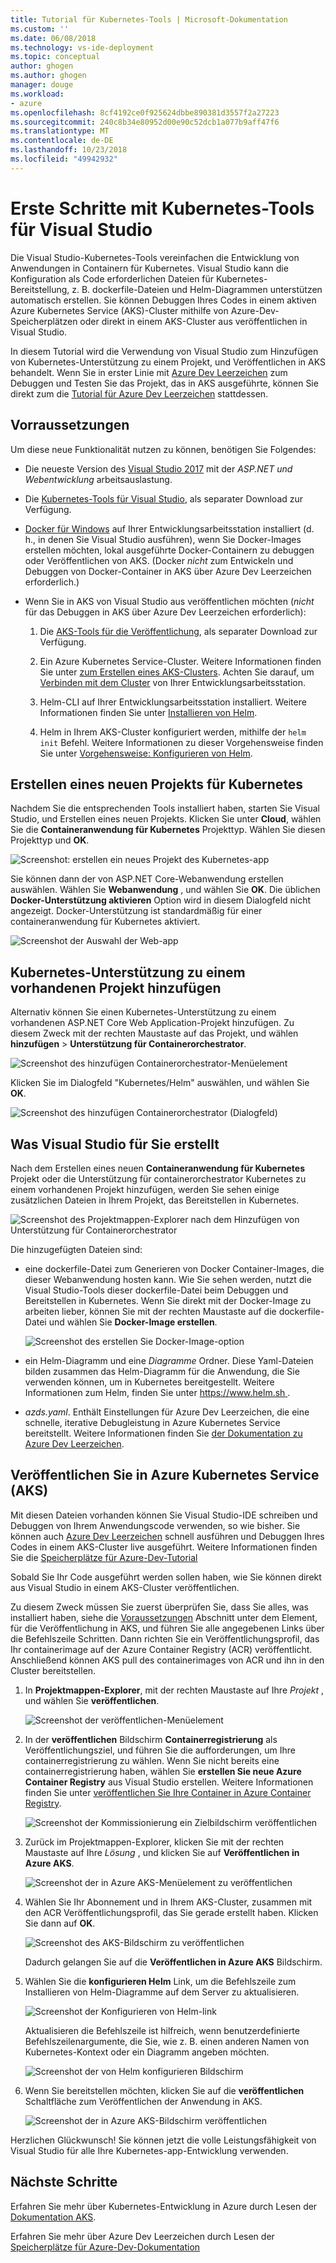 ```yaml
---
title: Tutorial für Kubernetes-Tools | Microsoft-Dokumentation
ms.custom: ''
ms.date: 06/08/2018
ms.technology: vs-ide-deployment
ms.topic: conceptual
author: ghogen
ms.author: ghogen
manager: douge
ms.workload:
- azure
ms.openlocfilehash: 8cf4192ce0f925624dbbe890381d3557f2a27223
ms.sourcegitcommit: 240c8b34e80952d00e90c52dcb1a077b9aff47f6
ms.translationtype: MT
ms.contentlocale: de-DE
ms.lasthandoff: 10/23/2018
ms.locfileid: "49942932"
---
```

# <a name="get-started-with-visual-studio-kubernetes-tools"></a>Erste Schritte mit Kubernetes-Tools für Visual Studio

Die Visual Studio-Kubernetes-Tools vereinfachen die Entwicklung von Anwendungen in Containern für Kubernetes. Visual Studio kann die Konfiguration als Code erforderlichen Dateien für Kubernetes-Bereitstellung, z. B. dockerfile-Dateien und Helm-Diagrammen unterstützen automatisch erstellen. Sie können Debuggen Ihres Codes in einem aktiven Azure Kubernetes Service (AKS)-Cluster mithilfe von Azure-Dev-Speicherplätzen oder direkt in einem AKS-Cluster aus veröffentlichen in Visual Studio.

In diesem Tutorial wird die Verwendung von Visual Studio zum Hinzufügen von Kubernetes-Unterstützung zu einem Projekt, und Veröffentlichen in AKS behandelt. Wenn Sie in erster Linie mit [Azure Dev Leerzeichen](http://aka.ms/get-azds) zum Debuggen und Testen Sie das Projekt, das in AKS ausgeführte, können Sie direkt zum die [Tutorial für Azure Dev Leerzeichen](https://docs.microsoft.com/azure/dev-spaces/get-started-netcore-visualstudio) stattdessen.

## <a name="prerequisites"></a>Vorraussetzungen

Um diese neue Funktionalität nutzen zu können, benötigen Sie Folgendes:

- Die neueste Version des [Visual Studio 2017](https://visualstudio.microsoft.com/download) mit der *ASP.NET und Webentwicklung* arbeitsauslastung.

- Die [Kubernetes-Tools für Visual Studio](https://aka.ms/get-vsk8stools), als separater Download zur Verfügung.

- [Docker für Windows](https://store.docker.com/editions/community/docker-ce-desktop-windows) auf Ihrer Entwicklungsarbeitsstation installiert (d. h., in denen Sie Visual Studio ausführen), wenn Sie Docker-Images erstellen möchten, lokal ausgeführte Docker-Containern zu debuggen oder Veröffentlichen von AKS. (Docker *nicht* zum Entwickeln und Debuggen von Docker-Container in AKS über Azure Dev Leerzeichen erforderlich.)

- Wenn Sie in AKS von Visual Studio aus veröffentlichen möchten (*nicht* für das Debuggen in AKS über Azure Dev Leerzeichen erforderlich):

    1.  Die [AKS-Tools für die Veröffentlichung](https://aka.ms/get-vsk8spublish), als separater Download zur Verfügung.

    1.  Ein Azure Kubernetes Service-Cluster. Weitere Informationen finden Sie unter [zum Erstellen eines AKS-Clusters](/azure/aks/kubernetes-walkthrough-portal#create-aks-cluster). Achten Sie darauf, um [Verbinden mit dem Cluster](/azure/aks/kubernetes-walkthrough#connect-to-the-cluster) von Ihrer Entwicklungsarbeitsstation.

    1.  Helm-CLI auf Ihrer Entwicklungsarbeitsstation installiert. Weitere Informationen finden Sie unter [Installieren von Helm](https://github.com/kubernetes/helm/blob/master/docs/install.md).

    1.  Helm in Ihrem AKS-Cluster konfiguriert werden, mithilfe der `helm init` Befehl. Weitere Informationen zu dieser Vorgehensweise finden Sie unter [Vorgehensweise: Konfigurieren von Helm](/azure/aks/kubernetes-helm#configure-helm).

## <a name="create-a-new-kubernetes-project"></a>Erstellen eines neuen Projekts für Kubernetes

Nachdem Sie die entsprechenden Tools installiert haben, starten Sie Visual Studio, und Erstellen eines neuen Projekts. Klicken Sie unter **Cloud**, wählen Sie die **Containeranwendung für Kubernetes** Projekttyp. Wählen Sie diesen Projekttyp und **OK**.

![Screenshot: erstellen ein neues Projekt des Kubernetes-app](media/k8s-tools-new-k8s-app.png)

Sie können dann der von ASP.NET Core-Webanwendung erstellen auswählen. Wählen Sie **Webanwendung** , und wählen Sie **OK**. Die üblichen **Docker-Unterstützung aktivieren** Option wird in diesem Dialogfeld nicht angezeigt.  Docker-Unterstützung ist standardmäßig für einer containeranwendung für Kubernetes aktiviert.

![Screenshot der Auswahl der Web-app](media/k8s-tools-web-app-selection-screen.png)

## <a name="add-kubernetes-support-to-an-existing-project"></a>Kubernetes-Unterstützung zu einem vorhandenen Projekt hinzufügen

Alternativ können Sie einen Kubernetes-Unterstützung zu einem vorhandenen ASP.NET Core Web Application-Projekt hinzufügen. Zu diesem Zweck mit der rechten Maustaste auf das Projekt, und wählen **hinzufügen** > **Unterstützung für Containerorchestrator**.

![Screenshot des hinzufügen Containerorchestrator-Menüelement](media/k8s-tools-add-container-orchestrator.png)

Klicken Sie im Dialogfeld "Kubernetes/Helm" auswählen, und wählen Sie **OK**.

![Screenshot des hinzufügen Containerorchestrator (Dialogfeld)](media/k8s-tools-add-container-orchestrator-dialog-box.PNG)

## <a name="what-visual-studio-creates-for-you"></a>Was Visual Studio für Sie erstellt

Nach dem Erstellen eines neuen **Containeranwendung für Kubernetes** Projekt oder die Unterstützung für containerorchestrator Kubernetes zu einem vorhandenen Projekt hinzufügen, werden Sie sehen einige zusätzlichen Dateien in Ihrem Projekt, das Bereitstellen in Kubernetes.

![Screenshot des Projektmappen-Explorer nach dem Hinzufügen von Unterstützung für Containerorchestrator](media/k8s-tools-solution-explorer.png)

Die hinzugefügten Dateien sind:

- eine dockerfile-Datei zum Generieren von Docker Container-Images, die dieser Webanwendung hosten kann. Wie Sie sehen werden, nutzt die Visual Studio-Tools dieser dockerfile-Datei beim Debuggen und Bereitstellen in Kubernetes. Wenn Sie direkt mit der Docker-Image zu arbeiten lieber, können Sie mit der rechten Maustaste auf die dockerfile-Datei und wählen Sie **Docker-Image erstellen**.

   ![Screenshot des erstellen Sie Docker-Image-option](media/k8s-tools-build-docker-image.png)

- ein Helm-Diagramm und eine *Diagramme* Ordner. Diese Yaml-Dateien bilden zusammen das Helm-Diagramm für die Anwendung, die Sie verwenden können, um in Kubernetes bereitgestellt. Weitere Informationen zum Helm, finden Sie unter [ https://www.helm.sh ](https://www.helm.sh).

- *azds.yaml*. Enthält Einstellungen für Azure Dev Leerzeichen, die eine schnelle, iterative Debugleistung in Azure Kubernetes Service bereitstellt. Weitere Informationen finden Sie [der Dokumentation zu Azure Dev Leerzeichen](https://docs.microsoft.com/azure/dev-spaces/azure-dev-spaces).

## <a name="publish-to-azure-kubernetes-service-aks"></a>Veröffentlichen Sie in Azure Kubernetes Service (AKS)

Mit diesen Dateien vorhanden können Sie Visual Studio-IDE schreiben und Debuggen von Ihrem Anwendungscode verwenden, so wie bisher. Sie können auch [Azure Dev Leerzeichen](http://aka.ms/get-azds) schnell ausführen und Debuggen Ihres Codes in einem AKS-Cluster live ausgeführt. Weitere Informationen finden Sie die [Speicherplätze für Azure-Dev-Tutorial](https://docs.microsoft.com/azure/dev-spaces/get-started-netcore-visualstudio)

Sobald Sie Ihr Code ausgeführt werden sollen haben, wie Sie können direkt aus Visual Studio in einem AKS-Cluster veröffentlichen.

Zu diesem Zweck müssen Sie zuerst überprüfen Sie, dass Sie alles, was installiert haben, siehe die [Voraussetzungen](#prerequisites) Abschnitt unter dem Element, für die Veröffentlichung in AKS, und führen Sie alle angegebenen Links über die Befehlszeile Schritten. Dann richten Sie ein Veröffentlichungsprofil, das Ihr containerimage auf der Azure Container Registry (ACR) veröffentlicht. Anschließend können AKS pull des containerimages von ACR und ihn in den Cluster bereitstellen.

1. In **Projektmappen-Explorer**, mit der rechten Maustaste auf Ihre *Projekt* , und wählen Sie **veröffentlichen**.

   ![Screenshot der veröffentlichen-Menüelement](media/k8s-tools-publish-project.png)

2. In der **veröffentlichen** Bildschirm **Containerregistrierung** als Veröffentlichungsziel, und führen Sie die aufforderungen, um Ihre containerregistrierung zu wählen. Wenn Sie nicht bereits eine containerregistrierung haben, wählen Sie **erstellen Sie neue Azure Container Registry** aus Visual Studio erstellen. Weitere Informationen finden Sie unter [veröffentlichen Sie Ihre Container in Azure Container Registry](#publish-your-container-to-azure-container-registry).

   ![Screenshot der Kommissionierung ein Zielbildschirm veröffentlichen](media/k8s-tools-publish-to-acr.png)

3. Zurück im Projektmappen-Explorer, klicken Sie mit der rechten Maustaste auf Ihre *Lösung* , und klicken Sie auf **Veröffentlichen in Azure AKS**.

   ![Screenshot der in Azure AKS-Menüelement zu veröffentlichen](media/k8s-tools-publish-solution.png)

4. Wählen Sie Ihr Abonnement und in Ihrem AKS-Cluster, zusammen mit den ACR Veröffentlichungsprofil, das Sie gerade erstellt haben. Klicken Sie dann auf **OK**.

   ![Screenshot des AKS-Bildschirm zu veröffentlichen](media/k8s-tools-publish-to-aks.png)

   Dadurch gelangen Sie auf die **Veröffentlichen in Azure AKS** Bildschirm.

5. Wählen Sie die **konfigurieren Helm** Link, um die Befehlszeile zum Installieren von Helm-Diagramme auf dem Server zu aktualisieren.

   ![Screenshot der Konfigurieren von Helm-link](media/k8s-tools-configure-helm.png)

   Aktualisieren die Befehlszeile ist hilfreich, wenn benutzerdefinierte Befehlszeilenargumente, die Sie, wie z. B. einen anderen Namen von Kubernetes-Kontext oder ein Diagramm angeben möchten.

   ![Screenshot der von Helm konfigurieren Bildschirm](media/k8s-tools-helm-configure-screen.png)

6. Wenn Sie bereitstellen möchten, klicken Sie auf die **veröffentlichen** Schaltfläche zum Veröffentlichen der Anwendung in AKS.

   ![Screenshot der in Azure AKS-Bildschirm veröffentlichen](media/k8s-tools-publish-screen.png)

Herzlichen Glückwunsch! Sie können jetzt die volle Leistungsfähigkeit von Visual Studio für alle Ihre Kubernetes-app-Entwicklung verwenden.

## <a name="next-steps"></a>Nächste Schritte

Erfahren Sie mehr über Kubernetes-Entwicklung in Azure durch Lesen der [Dokumentation AKS](/azure/aks).

Erfahren Sie mehr über Azure Dev Leerzeichen durch Lesen der [Speicherplätze für Azure-Dev-Dokumentation](http://aka.ms/get-azds)
